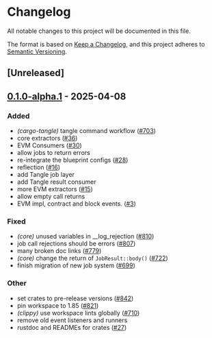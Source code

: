 # Changelog

All notable changes to this project will be documented in this file.

The format is based on [Keep a Changelog](https://keepachangelog.com/en/1.0.0/),
and this project adheres to [Semantic Versioning](https://semver.org/spec/v2.0.0.html).

## [Unreleased]

## [0.1.0-alpha.1](https://github.com/tangle-network/blueprint/releases/tag/blueprint-core-v0.1.0-alpha.1) - 2025-04-08

### Added

- *(cargo-tangle)* tangle command workflow  ([#703](https://github.com/tangle-network/blueprint/pull/703))
- core extractors ([#36](https://github.com/tangle-network/blueprint/pull/36))
- EVM Consumers ([#30](https://github.com/tangle-network/blueprint/pull/30))
- allow jobs to return errors
- re-integrate the blueprint configs ([#28](https://github.com/tangle-network/blueprint/pull/28))
- reflection ([#16](https://github.com/tangle-network/blueprint/pull/16))
- add Tangle job layer
- add Tangle result consumer
- more EVM extractors ([#15](https://github.com/tangle-network/blueprint/pull/15))
- allow empty call returns
- EVM impl, contract and block events. ([#3](https://github.com/tangle-network/blueprint/pull/3))

### Fixed

- *(core)* unused variables in __log_rejection ([#810](https://github.com/tangle-network/blueprint/pull/810))
- job call rejections should be errors ([#807](https://github.com/tangle-network/blueprint/pull/807))
- many broken doc links ([#779](https://github.com/tangle-network/blueprint/pull/779))
- *(core)* change the return of `JobResult::body()` ([#722](https://github.com/tangle-network/blueprint/pull/722))
- finish migration of new job system ([#699](https://github.com/tangle-network/blueprint/pull/699))

### Other

- set crates to pre-release versions ([#842](https://github.com/tangle-network/blueprint/pull/842))
- pin workspace to 1.85 ([#821](https://github.com/tangle-network/blueprint/pull/821))
- *(clippy)* use workspace lints globally ([#710](https://github.com/tangle-network/blueprint/pull/710))
- remove old event listeners and runners
- rustdoc and READMEs for crates ([#27](https://github.com/tangle-network/blueprint/pull/27))
